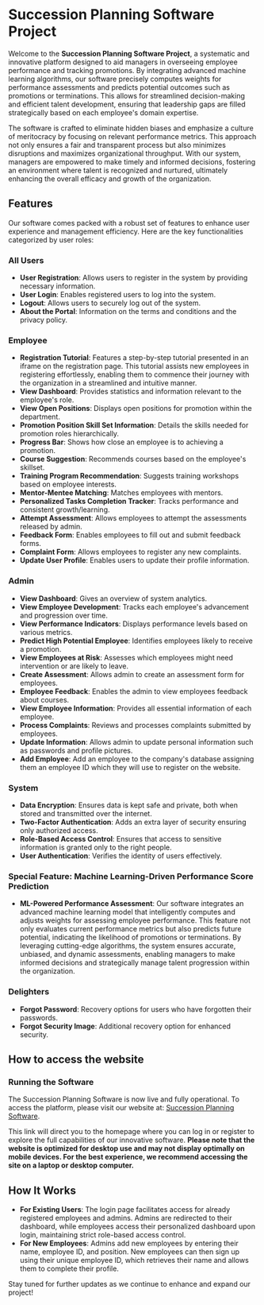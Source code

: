 # Succession Planning Software Project

Welcome to the **Succession Planning Software Project**, a systematic and innovative platform designed to aid managers in overseeing employee performance and tracking promotions. By integrating advanced machine learning algorithms, our software precisely computes weights for performance assessments and predicts potential outcomes such as promotions or terminations. This allows for streamlined decision-making and efficient talent development, ensuring that leadership gaps are filled strategically based on each employee's domain expertise.

The software is crafted to eliminate hidden biases and emphasize a culture of meritocracy by focusing on relevant performance metrics. This approach not only ensures a fair and transparent process but also minimizes disruptions and maximizes organizational throughput. With our system, managers are empowered to make timely and informed decisions, fostering an environment where talent is recognized and nurtured, ultimately enhancing the overall efficacy and growth of the organization.

## Features

Our software comes packed with a robust set of features to enhance user experience and management efficiency. Here are the key functionalities categorized by user roles:

### All Users

- **User Registration**: Allows users to register in the system by providing necessary information.
- **User Login**: Enables registered users to log into the system.
- **Logout**: Allows users to securely log out of the system.
- **About the Portal**: Information on the terms and conditions and the privacy policy.

### Employee

- **Registration Tutorial**: Features a step-by-step tutorial presented in an iframe on the registration page. This tutorial assists new employees in registering effortlessly, enabling them to commence their journey with the organization in a streamlined and intuitive manner.
- **View Dashboard**: Provides statistics and information relevant to the employee's role.
- **View Open Positions**: Displays open positions for promotion within the department.
- **Promotion Position Skill Set Information**: Details the skills needed for promotion roles hierarchically.
- **Progress Bar**: Shows how close an employee is to achieving a promotion.
- **Course Suggestion**: Recommends courses based on the employee's skillset.
- **Training Program Recommendation**: Suggests training workshops based on employee interests.
- **Mentor-Mentee Matching**: Matches employees with mentors.
- **Personalized Tasks Completion Tracker**: Tracks performance and consistent growth/learning.
- **Attempt Assessment**: Allows employees to attempt the assessments released by admin.
- **Feedback Form**: Enables employees to fill out and submit feedback forms.
- **Complaint Form**: Allows employees to register any new complaints.
- **Update User Profile**: Enables users to update their profile information.

### Admin

- **View Dashboard**: Gives an overview of system analytics.
- **View Employee Development**: Tracks each employee's advancement and progression over time.
- **View Performance Indicators**: Displays performance levels based on various metrics.
- **Predict High Potential Employee**: Identifies employees likely to receive a promotion.
- **View Employees at Risk**: Assesses which employees might need intervention or are likely to leave.
- **Create Assessment**: Allows admin to create an assessment form for employees.
- **Employee Feedback**: Enables the admin to view employees feedback about courses.
- **View Employee Information**: Provides all essential information of each employee.
- **Process Complaints**: Reviews and processes complaints submitted by employees.
- **Update Information**: Allows admin to update personal information such as passwords and profile pictures.
- **Add Employee**: Add an employee to the company's database assigning them an employee ID which they will use to register on the website.

### System

- **Data Encryption**: Ensures data is kept safe and private, both when stored and transmitted over the internet.
- **Two-Factor Authentication**: Adds an extra layer of security ensuring only authorized access.
- **Role-Based Access Control**: Ensures that access to sensitive information is granted only to the right people.
- **User Authentication**: Verifies the identity of users effectively.

### Special Feature: Machine Learning-Driven Performance Score Prediction

- **ML-Powered Performance Assessment**: Our software integrates an advanced machine learning model that intelligently computes and adjusts weights for assessing employee performance. This feature not only evaluates current performance metrics but also predicts future potential, indicating the likelihood of promotions or terminations. By leveraging cutting-edge algorithms, the system ensures accurate, unbiased, and dynamic assessments, enabling managers to make informed decisions and strategically manage talent progression within the organization.


### Delighters

- **Forgot Password**: Recovery options for users who have forgotten their passwords.
- **Forgot Security Image**: Additional recovery option for enhanced security.

## How to access the website


### Running the Software
The Succession Planning Software is now live and fully operational. To access the platform, please visit our website at: [Succession Planning Software](https://succession-planning.onrender.com/).

This link will direct you to the homepage where you can log in or register to explore the full capabilities of our innovative software. **Please note that the website is optimized for desktop use and may not display optimally on mobile devices. For the best experience, we recommend accessing the site on a laptop or desktop computer.**

## How It Works

- **For Existing Users**: The login page facilitates access for already registered employees and admins. Admins are redirected to their dashboard, while employees access their personalized dashboard upon login, maintaining strict role-based access control.
- **For New Employees**: Admins add new employees by entering their name, employee ID, and position. New employees can then sign up using their unique employee ID, which retrieves their name and allows them to complete their profile.

Stay tuned for further updates as we continue to enhance and expand our project!
